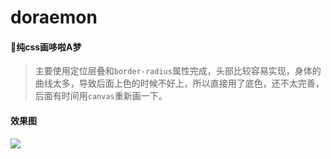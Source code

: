# doraemon
####  :panda_face:纯css画哆啦A梦
>主要使用定位层叠和`border-radius`属性完成，头部比较容易实现，身体的曲线太多，导致后面上色的时候不好上，所以直接用了底色，还不太完善，后面有时间用`canvas`重新画一下。
#### 效果图
![](https://github.com/MambaLeon/doraemon/raw/master/pic.png)  
